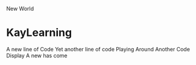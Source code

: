 
New World

# KayLearning
A new line of Code
Yet another line of code
Playing Around 
Another Code Display
A new has come
